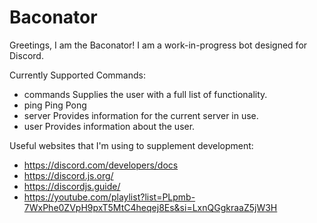 # Baconator

Greetings, I am the Baconator! I am a work-in-progress bot designed for Discord.

Currently Supported Commands:

- commands
  Supplies the user with a full list of functionality.
- ping
  Ping Pong
- server
  Provides information for the current server in use.
- user
  Provides information about the user.

Useful websites that I'm using to supplement development:

- https://discord.com/developers/docs
- https://discord.js.org/
- https://discordjs.guide/
- https://youtube.com/playlist?list=PLpmb-7WxPhe0ZVpH9pxT5MtC4heqej8Es&si=LxnQGgkraaZ5jW3H

